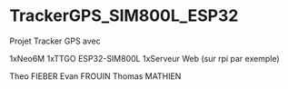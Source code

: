 # TrackerGPS_SIM800L_ESP32

Projet Tracker GPS avec

1xNeo6M
1xTTGO ESP32-SIM800L
1xServeur Web (sur rpi par exemple)

Theo FIEBER
Evan FROUIN
Thomas MATHIEN
